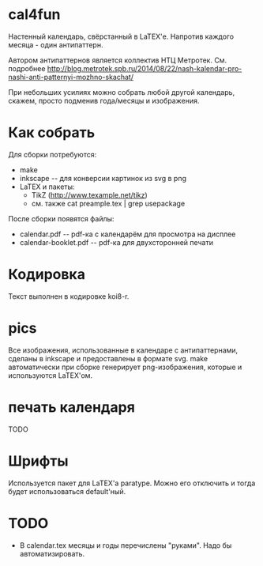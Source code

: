 cal4fun
=======

Настенный календарь, свёрстанный в LaTEX'е. 
Напротив каждого месяца - один антипаттерн.

Автором антипаттернов является коллектив НТЦ Метротек.
См. подробнее http://blog.metrotek.spb.ru/2014/08/22/nash-kalendar-pro-nashi-anti-patternyi-mozhno-skachat/

При небольших усилиях можно собрать любой другой календарь, 
скажем, просто подменив года/месяцы и изображения.

Как собрать
===========

Для сборки потребуются:

   * make
   * inkscape -- для конверсии картинок из svg в png
   * LaTEX и пакеты:
      * TikZ (http://www.texample.net/tikz)
      * см. также cat preample.tex | grep usepackage

После сборки появятся файлы:
    
   * calendar.pdf -- pdf-ка с календарём для просмотра на дисплее
   * calendar-booklet.pdf -- pdf-ка для двухсторонней печати

Кодировка
=========

Текст выполнен в кодировке koi8-r.

pics
====

Все изображения, использованные в календаре с антипаттернами,
сделаны в inkscape и предоставлены в формате svg. make автоматически 
при сборке генерирует png-изображения, которые и используются LaTEX'ом.

печать календаря
================

TODO


Шрифты
======

Используется пакет для LaTEX'а paratype.
Можно его отключить и тогда будет использоваться default'ный.

TODO
====

   * В calendar.tex месяцы и годы перечислены "руками". Надо бы автоматизировать.

